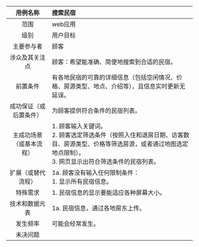 |     用例名称     | 搜索民宿                                     |
| :----------: | :--------------------------------------- |
|      范围      | web应用                                    |
|      级别      | 用户目标                                     |
|    主要参与者     | 顾客                                       |
|   涉众及其关注点    | 顾客：希望能准确、简便地搜索到合适的民宿。                    |
|     前置条件     | 有各地民宿的可靠的详细信息（包括空闲情况、价格、房源类型、地点、介绍等），且信息实时更新无延误。 |
| 成功保证（或后置条件）  | 为顾客提供符合条件的民宿列表。                          |
| 主成功场景（或基本流程） | 1. 顾客输入关键词。<br>2. 顾客选定筛选条件（按照入住和退房日期、访客数目、房源类型、价格等筛选房源，或者通过地图选定地点限制）。<br>3. 网页显示出符合筛选条件的民宿列表。 |
|  扩展（或替代流程）   | 1a.  顾客没有输入任何限制条件：<br>    1.  显示所有民宿信息。  |
|     特殊需求     | 1. 民宿信息的显示要能适应各种屏幕大小。                    |
|   技术和数据元表    | 1a. 民宿信息，通过各地房东上传。                       |
|     发生频率     | 可能会经常发生。                                 |
|     未决问题     |                                          |